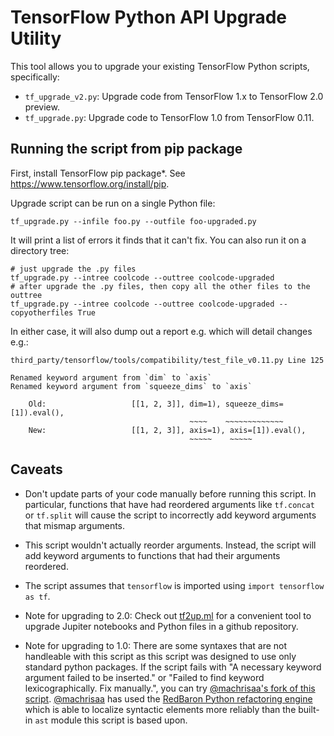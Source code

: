 # TensorFlow Python API Upgrade Utility

This tool allows you to upgrade your existing TensorFlow Python scripts,
specifically:
* `tf_upgrade_v2.py`: Upgrade code from TensorFlow 1.x to TensorFlow 2.0 preview.
* `tf_upgrade.py`: Upgrade code to TensorFlow 1.0 from TensorFlow 0.11.

## Running the script from pip package

First, install TensorFlow pip package*. See
https://www.tensorflow.org/install/pip.

Upgrade script can be run on a single Python file:

```
tf_upgrade.py --infile foo.py --outfile foo-upgraded.py
```

It will print a list of errors it finds that it can't fix. You can also run
it on a directory tree:

```
# just upgrade the .py files
tf_upgrade.py --intree coolcode --outtree coolcode-upgraded
# after upgrade the .py files, then copy all the other files to the outtree
tf_upgrade.py --intree coolcode --outtree coolcode-upgraded --copyotherfiles True
```

In either case, it will also dump out a report e.g. which will detail changes
e.g.:

```
third_party/tensorflow/tools/compatibility/test_file_v0.11.py Line 125

Renamed keyword argument from `dim` to `axis`
Renamed keyword argument from `squeeze_dims` to `axis`

    Old:                   [[1, 2, 3]], dim=1), squeeze_dims=[1]).eval(),
                                        ~~~~    ~~~~~~~~~~~~~
    New:                   [[1, 2, 3]], axis=1), axis=[1]).eval(),
                                        ~~~~~    ~~~~~
```

## Caveats

- Don't update parts of your code manually before running this script. In
particular, functions that have had reordered arguments like `tf.concat`
or `tf.split` will cause the script to incorrectly add keyword arguments that
mismap arguments.

- This script wouldn't actually reorder arguments. Instead, the script will add
keyword arguments to functions that had their arguments reordered.

- The script assumes that `tensorflow` is imported using `import tensorflow as tf`.

- Note for upgrading to 2.0: Check out [tf2up.ml](http://tf2up.ml) for a convenient tool to upgrade Jupiter
  notebooks and Python files in a github repository.

- Note for upgrading to 1.0: There are some syntaxes that are not handleable with this script as this
script was designed to use only standard python packages.
If the script fails with "A necessary keyword argument failed to be inserted." or
"Failed to find keyword lexicographically. Fix manually.", you can try
[@machrisaa's fork of this script](https://github.com/machrisaa/tf0to1).
[@machrisaa](https://github.com/machrisaa) has used the
[RedBaron Python refactoring engine](https://redbaron.readthedocs.io/en/latest/)
which is able to localize syntactic elements more reliably than the built-in
`ast` module this script is based upon.
